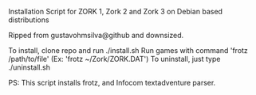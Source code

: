 Installation Script for ZORK 1, Zork 2 and Zork 3 on Debian based distributions

Ripped from gustavohmsilva@github and downsized.

To install, clone repo and run ./install.sh
Run games with command 'frotz /path/to/file'
(Ex: 'frotz ~/Zork/ZORK.DAT')
To uninstall, just type ./uninstall.sh

PS: This script installs frotz, and Infocom textadventure parser.
